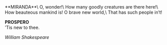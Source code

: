 <div class="postepi">
**MIRANDA**\
O, wonder!\
How many goodly creatures are there here!\
How beauteous mankind is! O brave new world,\
That has such people in’t!

**PROSPERO**\
’Tis new to thee.

<cite>William Shakespeare</cite>
</div>